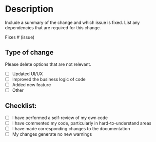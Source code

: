 # Description

Include a summary of the change and which issue is fixed. List any dependencies that are required for this change.

Fixes # (issue)

## Type of change

Please delete options that are not relevant.

- [ ] Updated UI/UX
- [ ] Improved the business logic of code
- [ ] Added new feature
- [ ] Other

## Checklist:

- [ ] I have performed a self-review of my own code
- [ ] I have commented my code, particularly in hard-to-understand areas
- [ ] I have made corresponding changes to the documentation
- [ ] My changes generate no new warnings
